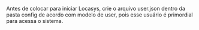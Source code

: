 Antes de colocar para iniciar Locasys, crie o arquivo user.json dentro da pasta config de acordo com modelo de user, pois esse usuário é primordial para acessa o sistema.

 
